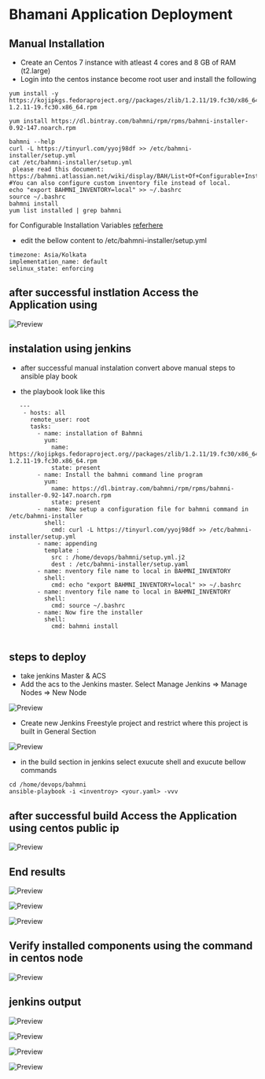 # Bhamani Application Deployment 

## Manual Installation
 - Create an Centos 7 instance with atleast 4 cores and 8 GB of RAM (t2.large)
 - Login into the centos instance become root user and install the following


```
yum install -y https://kojipkgs.fedoraproject.org//packages/zlib/1.2.11/19.fc30/x86_64/zlib-1.2.11-19.fc30.x86_64.rpm
 
yum install https://dl.bintray.com/bahmni/rpm/rpms/bahmni-installer-0.92-147.noarch.rpm
 
bahmni --help
curl -L https://tinyurl.com/yyoj98df >> /etc/bahmni-installer/setup.yml
cat /etc/bahmni-installer/setup.yml
 please read this document: https://bahmni.atlassian.net/wiki/display/BAH/List+Of+Configurable+Installation+Variables
#You can also configure custom inventory file instead of local.
echo "export BAHMNI_INVENTORY=local" >> ~/.bashrc
source ~/.bashrc
bahmni install 
yum list installed | grep bahmni
```

for Configurable Installation Variables [referhere](https://bahmni.atlassian.net/wiki/spaces/BAH/pages/53837974/List+Of+Configurable+Installation+Variables)

- edit the bellow content to /etc/bahmni-installer/setup.yml

```
timezone: Asia/Kolkata
implementation_name: default
selinux_state: enforcing
```

## after successful instlation Access the Application using 

![Preview](./images/challenge2.PNG)

## instalation using jenkins 

  - after successful manual instalation convert above manual steps to ansible play book 

  - the playbook look like this 

```
   ---
    - hosts: all
      remote_user: root
      tasks:
        - name: installation of Bahmni
          yum:
            name: https://kojipkgs.fedoraproject.org//packages/zlib/1.2.11/19.fc30/x86_64/zlib-1.2.11-19.fc30.x86_64.rpm
            state: present
        - name: Install the bahmni command line program
          yum:
            name: https://dl.bintray.com/bahmni/rpm/rpms/bahmni-installer-0.92-147.noarch.rpm
            state: present
        - name: Now setup a configuration file for bahmni command in /etc/bahmni-installer
          shell:
            cmd: curl -L https://tinyurl.com/yyoj98df >> /etc/bahmni-installer/setup.yml
        - name: appending 
          template :
            src : /home/devops/bahmni/setup.yml.j2
            dest : /etc/bahmni-installer/setup.yaml
        - name: nventory file name to local in BAHMNI_INVENTORY
          shell:
            cmd: echo "export BAHMNI_INVENTORY=local" >> ~/.bashrc
        - name: nventory file name to local in BAHMNI_INVENTORY
          shell:
            cmd: source ~/.bashrc
        - name: Now fire the installer
          shell:
            cmd: bahmni install
        
```        

## steps to deploy 
 
  - take jenkins Master & ACS 
  - Add the acs  to the Jenkins master. Select Manage Jenkins => Manage Nodes => New Node

![Preview](./images/challenge21.PNG)

  - Create new Jenkins Freestyle project and restrict where this project is built in General Section

![Preview](./images/challenge22.PNG)


  - in the build section in jenkins select exucute shell and exucute bellow commands 

```
cd /home/devops/bahmni
ansible-playbook -i <inventroy> <your.yaml> -vvv
```

## after successful build Access the Application using centos public ip 

![Preview](./images/challenge2.PNG)

## End results 

![Preview](./images/challenge23.PNG)

![Preview](./images/challenge24.PNG)

![Preview](./images/challenge25.PNG)

## Verify installed components using the command in centos node

![Preview](./images/challenge26.PNG)

## jenkins output

![Preview](./images/challenge27.PNG)

![Preview](./images/challenge28.PNG)

![Preview](./images/challenge29.PNG)

![Preview](./images/challenge30.PNG)

